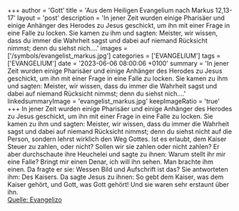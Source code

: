 +++
author = 'Gott'
title = 'Aus dem Heiligen Evangelium nach Markus 12,13-17'
layout = 'post'
description = 'In jener Zeit wurden einige Pharisäer und einige Anhänger des Herodes zu Jesus geschickt, um ihn mit einer Frage in eine Falle zu locken. Sie kamen zu ihm und sagten: Meister, wir wissen, dass du immer die Wahrheit sagst und dabei auf niemand Rücksicht nimmst; denn du siehst nich....'
images = ['/symbols/evangelist_markus.jpg']
categories = ['EVANGELIUM']
tags = ['EVANGELIUM']
date = '2023-06-06 08:00:06 +0100'
summary = 'In jener Zeit wurden einige Pharisäer und einige Anhänger des Herodes zu Jesus geschickt, um ihn mit einer Frage in eine Falle zu locken. Sie kamen zu ihm und sagten: Meister, wir wissen, dass du immer die Wahrheit sagst und dabei auf niemand Rücksicht nimmst; denn du siehst nich....'
linkedsummaryImage = 'evangelist_markus.jpg'
keepImageRatio = 'true'
+++
In jener Zeit wurden einige Pharisäer und einige Anhänger des Herodes zu Jesus geschickt, um ihn mit einer Frage in eine Falle zu locken.
Sie kamen zu ihm und sagten: Meister, wir wissen, dass du immer die Wahrheit sagst und dabei auf niemand Rücksicht nimmst; denn du siehst nicht auf die Person, sondern lehrst wirklich den Weg Gottes.<!--more--> Ist es erlaubt, dem Kaiser Steuer zu zahlen, oder nicht? Sollen wir sie zahlen oder nicht zahlen?
Er aber durchschaute ihre Heuchelei und sagte zu ihnen: Warum stellt ihr mir eine Falle? Bringt mir einen Denar, ich will ihn sehen.
Man brachte ihm einen. Da fragte er sie: Wessen Bild und Aufschrift ist das? Sie antworteten ihm: Des Kaisers.
Da sagte Jesus zu ihnen: So gebt dem Kaiser, was dem Kaiser gehört, und Gott, was Gott gehört! Und sie waren sehr erstaunt über ihn.<br> [Quelle: Evangelizo](https://evangeliumtagfuertag.org/DE/gospel)